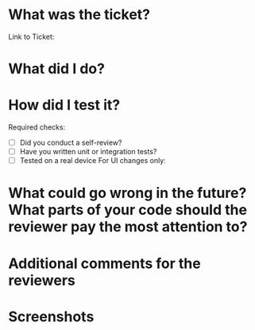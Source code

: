  # What was the ticket?
 
 Link to Ticket:
 
 # What did I do?
 
 <!-- Describe what addition you are making to the codebase in this PR. This is
 your chance to bring the reviewer through your solution. Add screenshots on the bottom -->
 
 # How did I test it?
 
 <!-- Describe in detail steps you used to test the changes you have made.
 Key Parts
 - Link to the checklist used
 - Or, Write checklist here for small changes
 -->
 
 Required checks:
 
 - [ ] Did you conduct a self-review?
 - [ ] Have you written unit or integration tests?
 - [ ] Tested on a real device
       For UI changes only:
 
 # What could go wrong in the future? What parts of your code should the reviewer pay the most attention to?
 
 <!--
 Describe aspects of the PR that may become problems in the future.
 Key Questions
 - Which parts of the code is most likely to break?
 - Did you modify the main request flow? If so, how?
 - Did you introduce any debt? If so, what? - This is not necessarily a bad thing, some debt is a necessity
 - Did you find a bug you weren't able to fix?
 -->
 
 # Additional comments for the reviewers
 
 <!-- Add any additional comments you have the reviewer here -->
 
 # Screenshots
 
 <!-- Add screenshots here by uploading to Github (drag and drop). Delete if not applicable. -->
